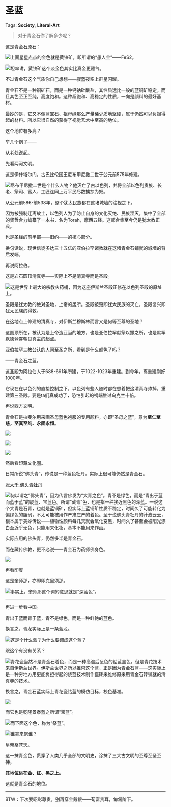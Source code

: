 # 圣蓝

Tags: **Society**, **Literal-Art**

> 对于青金石你了解多少呢？



这是青金石原石：

![](https://pic1.zhimg.com/50/v2-8de65384603cd13233b7f3c97af44409_720w.jpg?source=1940ef5c)上面星星点点的金色就是黄铁矿，即所谓的“愚人金”——FeS2。

![](https://pic1.zhimg.com/50/v2-a0966d095a725db6ad922693b3099dd2_720w.jpg?source=1940ef5c)坦率讲，黄铁矿这个淡金色其实比真金更雅气。

不过青金石这个气质你自己想想——寂蓝夜空上群星闪耀。

青金石不是一种铜矿石，而是一种钙钠硅酸盐，其性质远比一般的蓝铜矿稳定。而且其色至正至纯，高度饱和。这种超饱和、高稳定的性质，一向是颜料的最好基材。

最妙的是，它又不像蓝宝石、祖母绿那么产量稀少质地坚硬，属于仍然可以负担得起的材料。所以它很自然的获得了视觉艺术中至高的地位。

这个地位有多高？

举几个例子——

从老处说起。

先看两河文明。

这是伊什塔尔门，古巴比伦国王尼布甲尼撒二世于公元前575年修建。

![](https://pica.zhimg.com/50/v2-2708e14cc67af103f35b290cbd6c014a_720w.jpg?source=1940ef5c)尼布甲尼撒二世是个什么人物？他灭亡了古以色列，并将全部以色列贵族、长老、祭司、富人、工匠连同上万平民尽数掳掠为奴。

从公元前586-前538年，整个犹太民族都在这堵城墙的注视之下。

因为被强制迁离故土，以色列人为了防止自身的文化灭绝、民族湮灭，集中了全部的贤哲合力编纂了一本书，名为Torah，摩西五经。这部合集至今仍是犹太教正典。

也是圣经的前半部——旧约——的核心部分。

换句话说，现世信徒多达三十五亿的亚伯拉罕诸教就在这堵青金石铺就的城墙的背后发端。

  


再说阿拉伯。

这是岩石圆顶清真寺——实际上不是清真寺而是圣殿。

![](https://pic1.zhimg.com/50/v2-411ea47914f4b724d1dbad40fbf79549_720w.jpg?source=1940ef5c)这是世界上最大的宗教火药桶，因为这座伊斯兰圣殿正修在以色列圣殿的原址上。

圣殿是犹太教的绝对圣地，上帝的居所。圣殿被毁即犹太民族的灭亡，圣殿复兴即犹太民族的得救。

在这地点上修建的清真寺，对伊斯兰穆斯林而言又是何等至尊的圣地？

这圆顶所在，被认为是上帝造亚当的地方，也是亚伯拉罕献祭以撒之所，也是默罕默德登霄朝见真主的起点。

亚伯拉罕三教公认的人间至圣之所，看到是什么颜色了吗？

——青金石之蓝。

这圣殿为阿拉伯人于688-691年所建，于1022-1023年重建。到今年，离重建刚好1000年。

它现在在以色列的直接控制之下，以色列有些人随时都在想着把这清真寺炸掉，重建第三圣殿。要是ta们真成功了，恐怕引起的祸端胜过乌克兰十倍。

  


再说西方文明。

青金石是拉斐尔用来画圣母蓝色袍服的专用颜料，亦即“圣母之蓝”，意为**至仁至慈，至真至纯、永固永恒**。

![](https://picx1.zhimg.com/50/v2-6fc9b28213fc5c7a5fca0d4eaae21e32_720w.jpg?source=1940ef5c)  


![](https://pica.zhimg.com/50/v2-aeee56441ec52cc9820c9e4c0e4e54cd_720w.jpg?source=1940ef5c)  


![](https://pic1.zhimg.com/50/v2-2b06655ed9ee7be0d5bea489f52f17cd_720w.jpg?source=1940ef5c)  


然后看印藏文化圈。

日常所说“佛头青”，传说是一种蓝色牡丹，实际上很可能仍然是青金石。

[张大千 佛头青牡丹](https://link.zhihu.com/?target=https%3A//www.sothebys.com/en/buy/auction/2021/fine-chinese-paintings-2/zhang-da-qian-zhang-daqian-chang-dai-chien-1899-12)  


![](https://picx1.zhimg.com/50/v2-7d50257826bf238089ff81b627057b42_720w.jpg?source=1940ef5c)何以谓之“佛头青”，因为传言佛发为“大青之色”。青不是绿色，而是“青出于蓝而蓝于蓝”的靛蓝、宝蓝色。所谓“藏青”色，也是指一种接近黑色的深蓝。一说这个大青是石青，也就是蓝铜矿，但实际上蓝铜矿性质不稳定，时间久了可能转化为偏绿色的胆矾，不太可能被用作严肃庄严的着色。至于说佛头青牡丹的汁液云云，根本属于美妙传说——植物性颜料每几天就会氧化变黑，时间久了甚至会被阳光漂白至近乎无色，只能用来化妆，基本不能用来作画。

实际应用的佛头青，仍然多半是青金石。

而在藏传佛教，更不必说——青金石为药师佛身色。

![](https://pic1.zhimg.com/50/v2-b05d0b9ecf4b6b2d6f63f1757b96c531_720w.jpg?source=1940ef5c)  


再看印度

这是奎师那，亦即即克里须那。

![](https://picx1.zhimg.com/50/v2-a4edaa91178ea7ab77d74df3c5c014e2_720w.jpg?source=1940ef5c)事实上，奎师那这个词的意思就是“深蓝色”。



---

再进一步看中国。

青出于蓝而青于蓝，青不是绿色，而是一种鲜艳的蓝色。

换言之，青龙实际上是一条蓝龙。

![](https://picx1.zhimg.com/50/v2-8a0ddb942269d9643b07760e1446005e_720w.jpg?source=1940ef5c)这是个什么蓝？为什么要调成这个蓝？

跟这个有没有关系？

![](https://pica.zhimg.com/50/v2-c79a9ebdc3a75599875bb5ef79e8beee_720w.jpg?source=1940ef5c)青花瓷当然不是青金石着色，而是一种高温后呈色的钴蓝显色。但是青花技术来自伊斯兰世界。伊斯兰世界之所以推崇这个蓝，正是因为青金石蓝——这实际上是一种穷地方用更能负担得起的烧蓝技术制作瓷砖来维修原来用青金石砖铺就的清真寺的技术。

换言之，青金石蓝实际上青花瓷钴蓝的模仿目标，校色基准。

![](https://picx1.zhimg.com/50/v2-c79a9ebdc3a75599875bb5ef79e8beee_720w.jpg?source=1940ef5c)  


而它也是乾隆景泰蓝之所谓“宝蓝”。

![](https://picx1.zhimg.com/50/v2-67d28988fadf3e07be8906119707a474_720w.jpg?source=1940ef5c)而下面这个色，称为“祭蓝”。

![](https://picx1.zhimg.com/50/v2-3b3b7c04ac33449dc96fbc0741ce2dce_720w.jpg?source=1940ef5c)谁拿来祭谁？

皇帝祭苍天。

  


这一抹青金色，贯穿了人类几乎全部的文明史，涂抹了三大古文明的至尊至圣至神，

**其地位远在金、红、黑之上。**

这就是青金石的地位。



---

BTW：下次要昭彰尊贵，别再穿金戴银——苟富贵耳，匍匐阶下。




